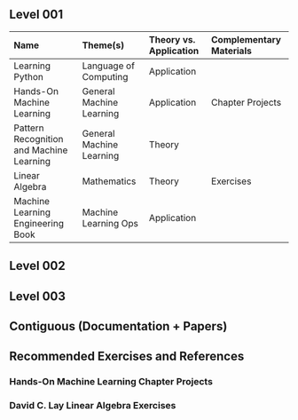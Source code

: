 
## Level 001

| Name | Theme(s) | Theory vs. Application | Complementary Materials |
|:---|:---|:---|:---|
| Learning Python | Language of Computing | Application | 
| Hands-On Machine Learning | General Machine Learning | Application | Chapter Projects |
| Pattern Recognition and Machine Learning | General Machine Learning| Theory| 
| Linear Algebra | Mathematics | Theory | Exercises |
| Machine Learning Engineering Book | Machine Learning Ops | Application | 


## Level 002 

## Level 003 

## Contiguous (Documentation + Papers)

## Recommended Exercises and References 

### Hands-On Machine Learning Chapter Projects

### David C. Lay Linear Algebra Exercises